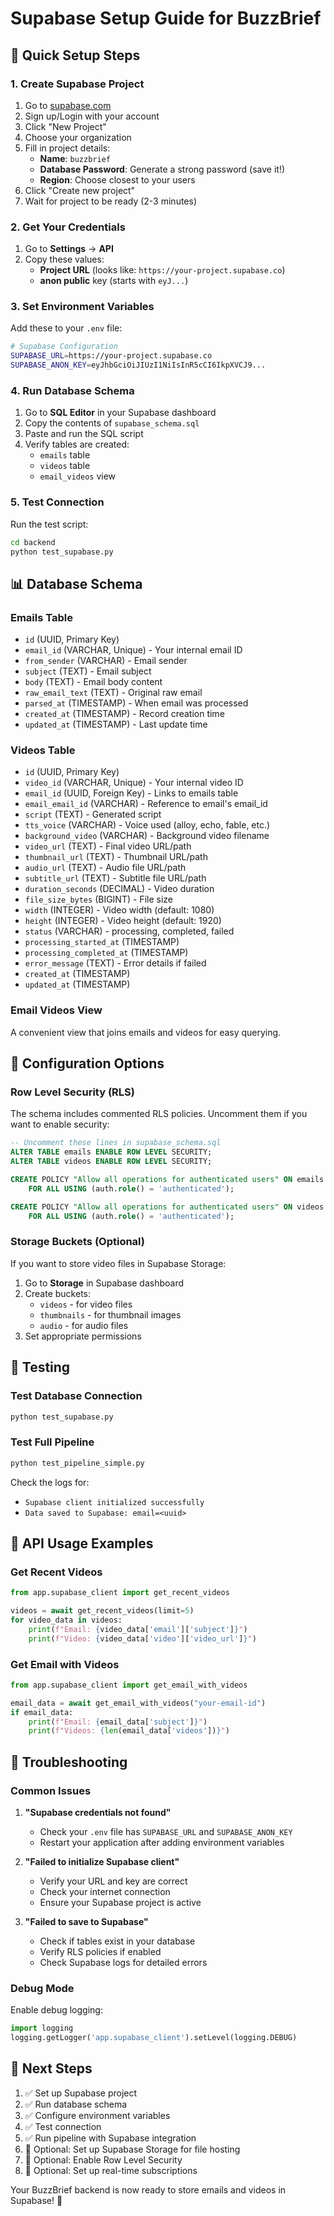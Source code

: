 # Supabase Setup Guide for BuzzBrief

## 🚀 Quick Setup Steps

### 1. Create Supabase Project

1. Go to [supabase.com](https://supabase.com)
2. Sign up/Login with your account
3. Click "New Project"
4. Choose your organization
5. Fill in project details:
   - **Name**: `buzzbrief`
   - **Database Password**: Generate a strong password (save it!)
   - **Region**: Choose closest to your users
6. Click "Create new project"
7. Wait for project to be ready (2-3 minutes)

### 2. Get Your Credentials

1. Go to **Settings** → **API**
2. Copy these values:
   - **Project URL** (looks like: `https://your-project.supabase.co`)
   - **anon public** key (starts with `eyJ...`)

### 3. Set Environment Variables

Add these to your `.env` file:

```bash
# Supabase Configuration
SUPABASE_URL=https://your-project.supabase.co
SUPABASE_ANON_KEY=eyJhbGciOiJIUzI1NiIsInR5cCI6IkpXVCJ9...
```

### 4. Run Database Schema

1. Go to **SQL Editor** in your Supabase dashboard
2. Copy the contents of `supabase_schema.sql`
3. Paste and run the SQL script
4. Verify tables are created:
   - `emails` table
   - `videos` table
   - `email_videos` view

### 5. Test Connection

Run the test script:

```bash
cd backend
python test_supabase.py
```

## 📊 Database Schema

### Emails Table

- `id` (UUID, Primary Key)
- `email_id` (VARCHAR, Unique) - Your internal email ID
- `from_sender` (VARCHAR) - Email sender
- `subject` (TEXT) - Email subject
- `body` (TEXT) - Email body content
- `raw_email_text` (TEXT) - Original raw email
- `parsed_at` (TIMESTAMP) - When email was processed
- `created_at` (TIMESTAMP) - Record creation time
- `updated_at` (TIMESTAMP) - Last update time

### Videos Table

- `id` (UUID, Primary Key)
- `video_id` (VARCHAR, Unique) - Your internal video ID
- `email_id` (UUID, Foreign Key) - Links to emails table
- `email_email_id` (VARCHAR) - Reference to email's email_id
- `script` (TEXT) - Generated script
- `tts_voice` (VARCHAR) - Voice used (alloy, echo, fable, etc.)
- `background_video` (VARCHAR) - Background video filename
- `video_url` (TEXT) - Final video URL/path
- `thumbnail_url` (TEXT) - Thumbnail URL/path
- `audio_url` (TEXT) - Audio file URL/path
- `subtitle_url` (TEXT) - Subtitle file URL/path
- `duration_seconds` (DECIMAL) - Video duration
- `file_size_bytes` (BIGINT) - File size
- `width` (INTEGER) - Video width (default: 1080)
- `height` (INTEGER) - Video height (default: 1920)
- `status` (VARCHAR) - processing, completed, failed
- `processing_started_at` (TIMESTAMP)
- `processing_completed_at` (TIMESTAMP)
- `error_message` (TEXT) - Error details if failed
- `created_at` (TIMESTAMP)
- `updated_at` (TIMESTAMP)

### Email Videos View

A convenient view that joins emails and videos for easy querying.

## 🔧 Configuration Options

### Row Level Security (RLS)

The schema includes commented RLS policies. Uncomment them if you want to enable security:

```sql
-- Uncomment these lines in supabase_schema.sql
ALTER TABLE emails ENABLE ROW LEVEL SECURITY;
ALTER TABLE videos ENABLE ROW LEVEL SECURITY;

CREATE POLICY "Allow all operations for authenticated users" ON emails
    FOR ALL USING (auth.role() = 'authenticated');

CREATE POLICY "Allow all operations for authenticated users" ON videos
    FOR ALL USING (auth.role() = 'authenticated');
```

### Storage Buckets (Optional)

If you want to store video files in Supabase Storage:

1. Go to **Storage** in Supabase dashboard
2. Create buckets:
   - `videos` - for video files
   - `thumbnails` - for thumbnail images
   - `audio` - for audio files
3. Set appropriate permissions

## 🧪 Testing

### Test Database Connection

```bash
python test_supabase.py
```

### Test Full Pipeline

```bash
python test_pipeline_simple.py
```

Check the logs for:

- `Supabase client initialized successfully`
- `Data saved to Supabase: email=<uuid>`

## 📱 API Usage Examples

### Get Recent Videos

```python
from app.supabase_client import get_recent_videos

videos = await get_recent_videos(limit=5)
for video_data in videos:
    print(f"Email: {video_data['email']['subject']}")
    print(f"Video: {video_data['video']['video_url']}")
```

### Get Email with Videos

```python
from app.supabase_client import get_email_with_videos

email_data = await get_email_with_videos("your-email-id")
if email_data:
    print(f"Email: {email_data['subject']}")
    print(f"Videos: {len(email_data['videos'])}")
```

## 🚨 Troubleshooting

### Common Issues

1. **"Supabase credentials not found"**

   - Check your `.env` file has `SUPABASE_URL` and `SUPABASE_ANON_KEY`
   - Restart your application after adding environment variables

2. **"Failed to initialize Supabase client"**

   - Verify your URL and key are correct
   - Check your internet connection
   - Ensure your Supabase project is active

3. **"Failed to save to Supabase"**
   - Check if tables exist in your database
   - Verify RLS policies if enabled
   - Check Supabase logs for detailed errors

### Debug Mode

Enable debug logging:

```python
import logging
logging.getLogger('app.supabase_client').setLevel(logging.DEBUG)
```

## 🎯 Next Steps

1. ✅ Set up Supabase project
2. ✅ Run database schema
3. ✅ Configure environment variables
4. ✅ Test connection
5. ✅ Run pipeline with Supabase integration
6. 🔄 Optional: Set up Supabase Storage for file hosting
7. 🔄 Optional: Enable Row Level Security
8. 🔄 Optional: Set up real-time subscriptions

Your BuzzBrief backend is now ready to store emails and videos in Supabase! 🎉

